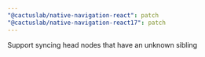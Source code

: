 ```yaml
---
"@cactuslab/native-navigation-react": patch
"@cactuslab/native-navigation-react17": patch
---
```


Support syncing head nodes that have an unknown sibling
